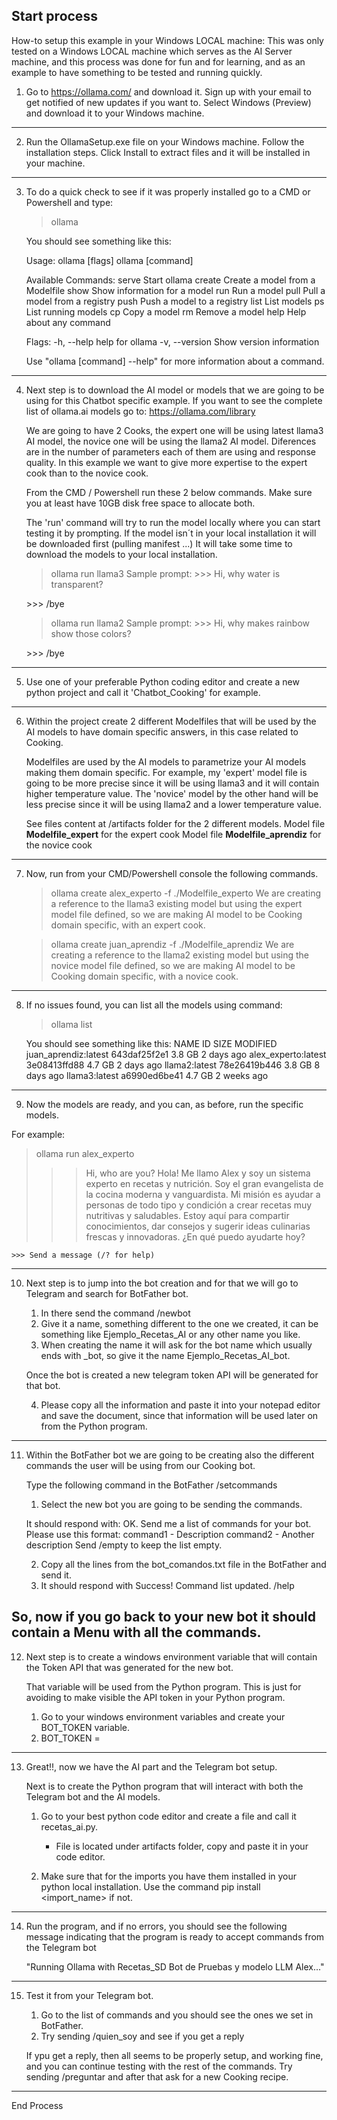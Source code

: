 Start process 
----
How-to setup this example in your Windows LOCAL machine:
This was only tested on a Windows LOCAL machine which serves as the AI Server machine, and this process was done for fun and for learning, and as an example to have something to be tested and running quickly.

1. Go to https://ollama.com/ and download it.
   Sign up with your email to get notified of new updates if you want to.
   Select Windows (Preview) and download it to your Windows machine.
----
2. Run the OllamaSetup.exe file on your Windows machine.
   Follow the installation steps. Click Install to extract files and it will be installed in your machine.
----
3. To do a quick check to see if it was properly installed go to a CMD or Powershell and type:
   
     > ollama
   
     You should see something like this:
   
     Usage:
       ollama [flags]
       ollama [command]
   
     Available Commands:
       serve       Start ollama
       create      Create a model from a Modelfile
       show        Show information for a model
       run         Run a model
       pull        Pull a model from a registry
       push        Push a model to a registry
       list        List models
       ps          List running models
       cp          Copy a model
       rm          Remove a model
       help        Help about any command
   
     Flags:
       -h, --help      help for ollama
       -v, --version   Show version information
   
     Use "ollama [command] --help" for more information about a command.
  
----
4. Next step is to download the AI model or models that we are going to be using for this Chatbot specific example.
   If you want to see the complete list of ollama.ai models go to: https://ollama.com/library

   We are going to have 2 Cooks, the expert one will be using latest llama3 AI model, the novice one will be using the llama2 AI model.
   Diferences are in the number of parameters each of them are using and response quality.
   In this example we want to give more expertise to the expert cook than to the novice cook.

   From the CMD / Powershell run these 2 below commands. 
   Make sure you at least have 10GB disk free space to allocate both.
   
   The 'run' command will try to run the model locally where you can start testing it by prompting.
   If the model isn´t in your local installation it will be downloaded first (pulling manifest ...)
   It will take some time to download the models to your local installation.

   > ollama run llama3 
   Sample prompt: >>> Hi, why water is transparent?
   <You should see the answer>
   >>> /bye

   > ollama run llama2
   Sample prompt: >>> Hi, why makes rainbow show those colors?
   <You should see the answer>
   >>> /bye
----
5. Use one of your preferable Python coding editor and create a new python project and call it 'Chatbot_Cooking' for example.
----
6. Within the project create 2 different Modelfiles that will be used by the AI models to have domain specific answers, in this case related to Cooking.

   Modelfiles are used by the AI models to parametrize your AI models making them domain specific. 
   For example, my 'expert' model file is going to be more precise since it will be using llama3 and it will contain higher temperature value.
   The 'novice' model by the other hand will be less precise since it will be using llama2 and a lower temperature value.
   
   See files content at /artifacts folder for the 2 different models. 
      Model file **Modelfile_expert** for the expert cook
      Model file **Modelfile_aprendiz** for the novice cook
----
7. Now, run from your CMD/Powershell console the following commands.

   > ollama create alex_experto -f ./Modelfile_experto
     We are creating a reference to the llama3 existing model but using the expert model file defined, so we are making AI model to be Cooking domain specific, with an expert cook.

   > ollama create juan_aprendiz -f ./Modelfile_aprendiz 
     We are creating a reference to the llama2 existing model but using the novice model file defined, so we are making AI model to be Cooking domain specific, with a novice cook.
----
8. If no issues found, you can list all the models using command:

    > ollama list

     You should see something like this:
      NAME                    ID              SIZE    MODIFIED
      juan_aprendiz:latest    643daf25f2e1    3.8 GB  2 days ago
      alex_experto:latest     3e08413ffd88    4.7 GB  2 days ago
      llama2:latest           78e26419b446    3.8 GB  8 days ago
      llama3:latest           a6990ed6be41    4.7 GB  2 weeks ago
----
9. Now the models are ready, and you can, as before, run the specific models.

  For example:
   > ollama run alex_experto
   >>> Hi, who are you?
    Hola! Me llamo Alex y soy un sistema experto en recetas y nutrición. Soy el gran evangelista de la cocina moderna
    y vanguardista. Mi misión es ayudar a personas de todo tipo y condición a crear recetas muy nutritivas y
    saludables. Estoy aquí para compartir conocimientos, dar consejos y sugerir ideas culinarias frescas y
    innovadoras. ¿En qué puedo ayudarte hoy?
    
    >>> Send a message (/? for help)
----
10. Next step is to jump into the bot creation and for that we will go to Telegram and search for BotFather bot.

    1. In there send the command /newbot
    2. Give it a name, something different to the one we created, it can be something like Ejemplo_Recetas_AI or any other name you like.
    3. When creating the name it will ask for the bot name which usually ends with _bot, so give it the name Ejemplo_Recetas_AI_bot.
    
    Once the bot is created a new telegram token API will be generated for that bot.

    4. Please copy all the information and paste it into your notepad editor and save the document, since that information will be used later on from the Python program.
----
11. Within the BotFather bot we are going to be creating also the different commands the user will be using from our Cooking bot.

    Type the following command in the BotFather
    /setcommands
    1. Select the new bot you are going to be sending the commands.

    It should respond with:
    OK. Send me a list of commands for your bot. Please use this format:
    command1 - Description
    command2 - Another description
    Send /empty to keep the list empty.

    2. Copy all the lines from the bot_comandos.txt file in the BotFather and send it.
    3. It should respond with Success! Command list updated. /help

  So, now if you go back to your new bot it should contain a Menu with all the commands.
----
12. Next step is to create a windows environment variable that will contain the Token API that was generated for the new bot.
    
    That variable will be used from the Python program. This is just for avoiding to make visible the API token in your Python program.
    1. Go to your windows environment variables and create your BOT_TOKEN variable.
    2. BOT_TOKEN = <your new telegram api content>
----
13. Great!!, now we have the AI part and the Telegram bot setup.
    
    Next is to create the Python program that will interact with both the Telegram bot and the AI models.

    1. Go to your best python code editor and create a file and call it recetas_ai.py. 
        * File is located under artifacts folder, copy and paste it in your code editor.

    2. Make sure that for the imports you have them installed in your python local installation.
       Use the command pip install <import_name> if not.
----   
14. Run the program, and if no errors, you should see the following message indicating that the program is ready to accept commands from the Telegram bot 
    
    "Running Ollama with Recetas_SD Bot de Pruebas y modelo LLM Alex..."
----
15. Test it from your Telegram bot.
    
    1. Go to the list of commands and you should see the ones we set in BotFather.
    2. Try sending /quien_soy and see if you get a reply
    
    If ypu get a reply, then all seems to be properly setup, and working fine, and you can continue testing with the rest of the commands.
    Try sending /preguntar and after that ask for a new Cooking recipe.
----
End Process
